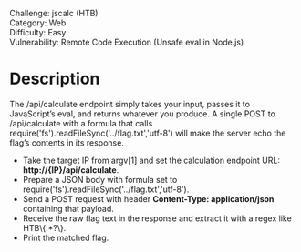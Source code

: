 Challenge: jscalc (HTB)<br>
Category: Web<br>
Difficulty: Easy<br>
Vulnerability: Remote Code Execution (Unsafe eval in Node.js)
<br>
<h1>Description</h1>

The /api/calculate endpoint simply takes your input, passes it to JavaScript’s eval, and returns whatever you produce. 
A single POST to /api/calculate with a formula that calls require('fs').readFileSync('../flag.txt','utf-8') will make the server echo the flag’s contents in its response.<br>

<ul>
    <li>Take the target IP from argv[1] and set the calculation endpoint URL: <b>http://{IP}/api/calculate</b>.</li>
    <li>Prepare a JSON body with formula set to require('fs').readFileSync('../flag.txt','utf-8').</li>
    <li>Send a POST request with header <b>Content-Type: application/json</b> containing that payload.</li>
    <li>Receive the raw flag text in the response and extract it with a regex like HTB\{.*?\}.</li>
    <li>Print the matched flag.</li>
</ul>
